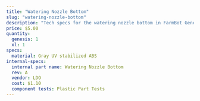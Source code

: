 ```yaml
---
title: "Watering Nozzle Bottom"
slug: "watering-nozzle-bottom"
description: "Tech specs for the watering nozzle bottom in FarmBot Genesis. Visit [our shop](http://shop.farm.bot) to purchase parts."
price: $5.00
quantity:
  genesis: 1
  xl: 1
specs:
  material: Gray UV stabilized ABS
internal-specs:
  internal part name: Watering Nozzle Bottom
  rev: A
  vendor: LDO
  cost: $1.10
  component tests: Plastic Part Tests
---
```

